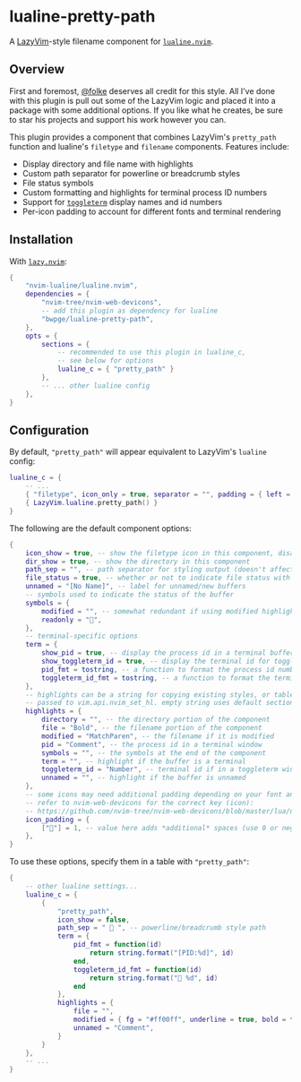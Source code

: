 # lualine-pretty-path

A [LazyVim](https://www.lazyvim.org/plugins/ui#lualinenvim)-style filename component for [`lualine.nvim`](https://github.com/nvim-lualine/lualine.nvim).

## Overview

First and foremost, [@folke](https://github.com/folke) deserves all credit for this style. All I've done with this plugin is pull out some of the LazyVim logic and placed it into a package with some additional options. If you like what he creates, be sure to star his projects and support his work however you can.

This plugin provides a component that combines LazyVim's `pretty_path` function and lualine's `filetype` and `filename` components. Features include:

- Display directory and file name with highlights
- Custom path separator for powerline or breadcrumb styles
- File status symbols
- Custom formatting and highlights for terminal process ID numbers
- Support for [`toggleterm`](https://github.com/akinsho/toggleterm.nvim) display names and id numbers
- Per-icon padding to account for different fonts and terminal rendering

## Installation

With [`lazy.nvim`](https://github.com/folke/lazy.nvim):

```lua
{
    "nvim-lualine/lualine.nvim",
    dependencies = {
        "nvim-tree/nvim-web-devicons",
        -- add this plugin as dependency for lualine
        "bwpge/lualine-pretty-path",
    },
    opts = {
        sections = {
            -- recommended to use this plugin in lualine_c,
            -- see below for options
            lualine_c = { "pretty_path" }
        },
        -- ... other lualine config
    },
}
```

## Configuration

By default, `"pretty_path"` will appear equivalent to LazyVim's `lualine` config:

```lua
lualine_c = {
    -- ...
    { "filetype", icon_only = true, separator = "", padding = { left = 1, right = 0 } },
    { LazyVim.lualine.pretty_path() }
}
```

The following are the default component options:

```lua
{
    icon_show = true, -- show the filetype icon in this component, disable if you want to use lualine's `filetype`
    dir_show = true, -- show the directory in this component
    path_sep = "", -- path separator for styling output (doesn't affect buffer path)
    file_status = true, -- whether or not to indicate file status with symbols
    unnamed = "[No Name]", -- label for unnamed/new buffers
    -- symbols used to indicate the status of the buffer
    symbols = {
        modified = "", -- somewhat redundant if using modified highlight
        readonly = "",
    },
    -- terminal-specific options
    term = {
        show_pid = true, -- display the process id in a terminal buffer
        show_toggleterm_id = true, -- display the terminal id for toggleterm windows
        pid_fmt = tostring, -- a function to format the process id number
        toggleterm_id_fmt = tostring, -- a function to format the terminal id number
    },
    -- highlights can be a string for copying existing styles, or table to be
    -- passed to vim.api.nvim_set_hl. empty string uses default section style.
    highlights = {
        directory = "", -- the directory portion of the component
        file = "Bold", -- the filename portion of the component
        modified = "MatchParen", -- the filename if it is modified
        pid = "Comment", -- the process id in a terminal window
        symbols = "", -- the symbols at the end of the component
        term = "", -- highlight if the buffer is a terminal
        toggleterm_id = "Number", -- terminal id if in a toggleterm window
        unnamed = "", -- highlight if the buffer is unnamed
    },
    -- some icons may need additional padding depending on your font and terminal.
    -- refer to nvim-web-devicons for the correct key (icon):
    -- https://github.com/nvim-tree/nvim-web-devicons/blob/master/lua/nvim-web-devicons/icons-default.lua
    icon_padding = {
        [""] = 1, -- value here adds *additional* spaces (use 0 or negative to disable)
    },
}
```

To use these options, specify them in a table with `"pretty_path"`:

```lua
{
    -- other lualine settings...
    lualine_c = {
        {
            "pretty_path",
            icon_show = false,
            path_sep = "  ", -- powerline/breadcrumb style path
            term = {
                pid_fmt = function(id)
                    return string.format("[PID:%d]", id)
                end,
                toggleterm_id_fmt = function(id)
                    return string.format(" %d", id)
                end
            },
            highlights = {
                file = "",
                modified = { fg = "#ff00ff", underline = true, bold = true }
                unnamed = "Comment",
            }
        }
    },
    -- ...
}
```
